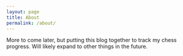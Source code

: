 ```yaml
---
layout: page
title: About
permalink: /about/
---
```

More to come later, but putting this blog together to track my chess progress. Will likely expand to other things in the future.

